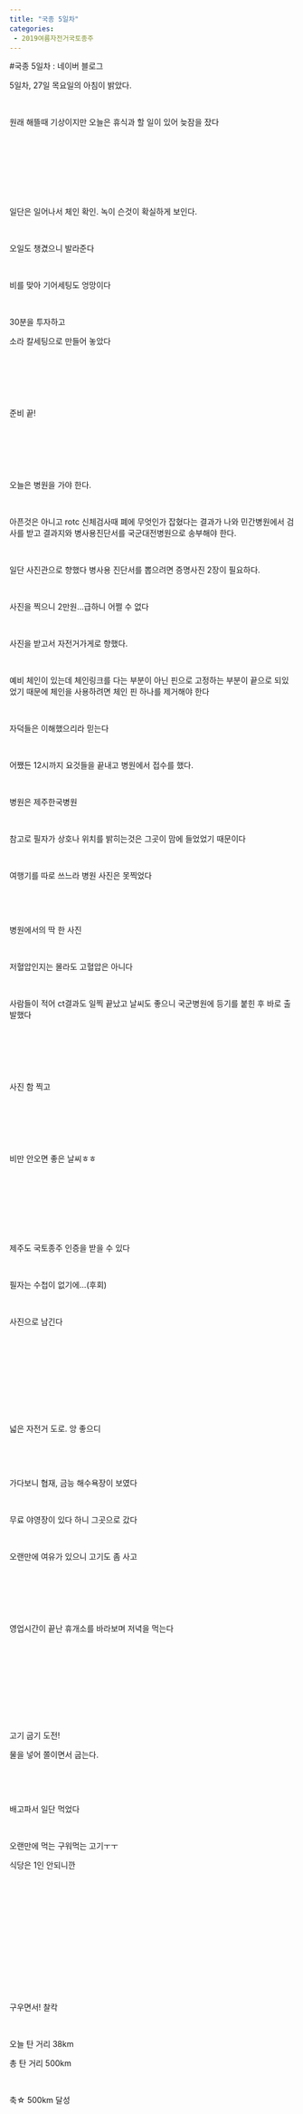 ```yaml
---
title: "국종 5일차"
categories:
 - 2019여름자전거국토종주
---
```

#국종 5일차 : 네이버 블로그
<div class="wrap_rabbit pcol2 _param(1) _postViewArea221573292440" id="post-view221573292440">
<!-- Rabbit HTML --><div class="se-viewer se-theme-default" lang="ko-KR">
<!-- SE_DOC_HEADER_END -->
<div class="se-main-container">
<div class="se-component se-text se-l-default" id="SE-57f25107-99b1-11e9-9aaf-e57bdb210bdc">
<div class="se-component-content">
<div class="se-section se-section-text se-l-default">
<div class="se-module se-module-text"><!-- SE-TEXT { --><p class="se-text-paragraph se-text-paragraph-align-" id="SE-b3215d32-99fb-11e9-bdc1-1b9b3fe1d43d" style=""><span class="se-fs- se-ff-" id="SE-d5066da3-99fb-11e9-bdc1-b5b4067c705f" style="">5일차, 27일 목요일의 아침이 밝았다.</span></p><!-- } SE-TEXT --><!-- SE-TEXT { --><p class="se-text-paragraph se-text-paragraph-align-" id="SE-b3215d33-99fb-11e9-bdc1-4b4cfb356885" style=""><span class="se-fs- se-ff-" id="SE-d5066da4-99fb-11e9-bdc1-710086da8aee" style="">​</span></p><!-- } SE-TEXT --><!-- SE-TEXT { --><p class="se-text-paragraph se-text-paragraph-align-" id="SE-b3215d34-99fb-11e9-bdc1-e13bf104c26c" style=""><span class="se-fs- se-ff-" id="SE-d50694b5-99fb-11e9-bdc1-4d266d7ddf91" style="">원래 해뜰때 기상이지만 오늘은 휴식과 할 일이 있어 늦잠을 잤다</span></p><!-- } SE-TEXT --><!-- SE-TEXT { --><p class="se-text-paragraph se-text-paragraph-align-" id="SE-a429854b-99b7-11e9-9aaf-61756f246b57" style=""><span class="se-fs- se-ff-" id="SE-d50694b6-99fb-11e9-bdc1-154da6a281ec" style="">​</span></p><!-- } SE-TEXT --><!-- SE-TEXT { --><p class="se-text-paragraph se-text-paragraph-align-" id="SE-d50694b8-99fb-11e9-bdc1-535434cc4184" style=""><span class="se-fs- se-ff-" id="SE-d50694b7-99fb-11e9-bdc1-2513c3195a4b" style="">​</span></p><!-- } SE-TEXT --><!-- SE-TEXT { --><p class="se-text-paragraph se-text-paragraph-align-" id="SE-d50694ba-99fb-11e9-bdc1-b9b3ff8d9064" style=""><span class="se-fs- se-ff-" id="SE-d50694b9-99fb-11e9-bdc1-3b98e2f699a7" style="">​</span></p><!-- } SE-TEXT --></div>
</div>
</div>
</div> <div class="se-component se-image se-l-default" id="SE-5435be26-99b1-11e9-9aaf-99211b1ac207">
<div class="se-component-content se-component-content-fit">
<div class="se-section se-section-image se-l-default se-section-align-">
<a class="se-module se-module-image __se_image_link __se_link" data-linkdata='{"id" : "SE-5435be26-99b1-11e9-9aaf-99211b1ac207", "src" : "https://postfiles.pstatic.net/MjAxOTA2MjhfMTA3/MDAxNTYxNzMyNDgyNzk1.LxqO8Vbx1O8vgaLIvHBlFfqgSpyYWlUNCojJMLxnGAAg.PJv1IzGS4HHihemo1ndj-GbxFL0VocFInH7UpxzVtdkg.JPEG.dls32208/20190627_103716.jpg", "linkUse" : "false", "link" : ""}' data-linktype="img" href="#" onclick="return false;" style=" ">
<img alt="" class="se-image-resource" data-height="506" data-lazy-src="https://postfiles.pstatic.net/MjAxOTA2MjhfMTA3/MDAxNTYxNzMyNDgyNzk1.LxqO8Vbx1O8vgaLIvHBlFfqgSpyYWlUNCojJMLxnGAAg.PJv1IzGS4HHihemo1ndj-GbxFL0VocFInH7UpxzVtdkg.JPEG.dls32208/20190627_103716.jpg?type=w966" data-width="900" src="https://raw.githubusercontent.com/rage147-OwO/rage147-OwO.github.io/master/_images/images/2019-6-29-국종 5일차/0.jpg">
</a> </div>
</div>
</div> <div class="se-component se-text se-l-default" id="SE-924be81c-99b1-11e9-9aaf-19e4237fe9ee">
<div class="se-component-content">
<div class="se-section se-section-text se-l-default">
<div class="se-module se-module-text"><!-- SE-TEXT { --><p class="se-text-paragraph se-text-paragraph-align-" id="SE-b3249187-99fb-11e9-bdc1-93db2fef6c19" style=""><span class="se-fs- se-ff-" id="SE-d507580b-99fb-11e9-bdc1-c990315e09b5" style="">일단은 일어나서 체인 확인. 녹이 슨것이 확실하게 보인다.</span></p><!-- } SE-TEXT --><!-- SE-TEXT { --><p class="se-text-paragraph se-text-paragraph-align-" id="SE-b3249188-99fb-11e9-bdc1-31c32c78b3ff" style=""><span class="se-fs- se-ff-" id="SE-d507580c-99fb-11e9-bdc1-cdd171175212" style="">​</span></p><!-- } SE-TEXT --><!-- SE-TEXT { --><p class="se-text-paragraph se-text-paragraph-align-" id="SE-b3249189-99fb-11e9-bdc1-155547817bca" style=""><span class="se-fs- se-ff-" id="SE-d507580d-99fb-11e9-bdc1-7dd56ba08272" style="">오일도 챙겼으니 발라준다</span></p><!-- } SE-TEXT --><!-- SE-TEXT { --><p class="se-text-paragraph se-text-paragraph-align-" id="SE-b324918a-99fb-11e9-bdc1-0bb947c1301d" style=""><span class="se-fs- se-ff-" id="SE-d507580e-99fb-11e9-bdc1-6b1fd23371f9" style="">​</span></p><!-- } SE-TEXT --><!-- SE-TEXT { --><p class="se-text-paragraph se-text-paragraph-align-" id="SE-b324918b-99fb-11e9-bdc1-bf7a4fb29cdb" style=""><span class="se-fs- se-ff-" id="SE-d507580f-99fb-11e9-bdc1-793aaffc91a8" style="">비를 맞아 기어세팅도 엉망이다</span></p><!-- } SE-TEXT --><!-- SE-TEXT { --><p class="se-text-paragraph se-text-paragraph-align-" id="SE-b324918c-99fb-11e9-bdc1-ff094a3562ce" style=""><span class="se-fs- se-ff-" id="SE-d5075810-99fb-11e9-bdc1-99047f992d49" style="">​</span></p><!-- } SE-TEXT --><!-- SE-TEXT { --><p class="se-text-paragraph se-text-paragraph-align-" id="SE-b324918d-99fb-11e9-bdc1-4b56e8adca9f" style=""><span class="se-fs- se-ff-" id="SE-d5077f21-99fb-11e9-bdc1-7d720e10b709" style="">30분을 투자하고</span></p><!-- } SE-TEXT --><!-- SE-TEXT { --><p class="se-text-paragraph se-text-paragraph-align-" id="SE-b324918e-99fb-11e9-bdc1-d58b72fba9dd" style=""><span class="se-fs- se-ff-" id="SE-d5077f22-99fb-11e9-bdc1-eb1803dd505e" style="">소라 칼세팅으로 만들어 놓았다</span></p><!-- } SE-TEXT --><!-- SE-TEXT { --><p class="se-text-paragraph se-text-paragraph-align-" id="SE-b324918f-99fb-11e9-bdc1-e3f36c41b386" style=""><span class="se-fs- se-ff-" id="SE-d5077f23-99fb-11e9-bdc1-a75a4be0a106" style="">​</span></p><!-- } SE-TEXT --><!-- SE-TEXT { --><p class="se-text-paragraph se-text-paragraph-align-" id="SE-b3249190-99fb-11e9-bdc1-8f8448040128" style=""><span class="se-fs- se-ff-" id="SE-d5077f24-99fb-11e9-bdc1-f72097631d5d" style="">​</span></p><!-- } SE-TEXT --><!-- SE-TEXT { --><p class="se-text-paragraph se-text-paragraph-align-" id="SE-b3249191-99fb-11e9-bdc1-f9abdd76ccbe" style=""><span class="se-fs- se-ff-" id="SE-d5077f25-99fb-11e9-bdc1-f1aa6c32b8dc" style="">​</span></p><!-- } SE-TEXT --><!-- SE-TEXT { --><p class="se-text-paragraph se-text-paragraph-align-" id="SE-a42a21a7-99b7-11e9-9aaf-d534bfa32002" style=""><span class="se-fs- se-ff-" id="SE-d5077f26-99fb-11e9-bdc1-cb348f2f330e" style="">준비 끝!</span></p><!-- } SE-TEXT --></div>
</div>
</div>
</div> <div class="se-component se-image se-l-default" id="SE-54360c47-99b1-11e9-9aaf-a59f8596c7f8">
<div class="se-component-content se-component-content-fit">
<div class="se-section se-section-image se-l-default se-section-align-">
<a class="se-module se-module-image __se_image_link __se_link" data-linkdata='{"id" : "SE-54360c47-99b1-11e9-9aaf-a59f8596c7f8", "src" : "https://postfiles.pstatic.net/MjAxOTA2MjhfMTA3/MDAxNTYxNzMyNDgzOTM1.KW68anG-y1J37ynxFdy7Ki-FYK6KyR-RNGS4PLi5R0Eg.dQ8hVBOJGoABVPBPOuinuLvto4N17zfCM9nbpXcJFdUg.JPEG.dls32208/20190627_104809.jpg", "linkUse" : "false", "link" : ""}' data-linktype="img" href="#" onclick="return false;" style=" ">
<img alt="" class="se-image-resource" data-height="506" data-lazy-src="https://postfiles.pstatic.net/MjAxOTA2MjhfMTA3/MDAxNTYxNzMyNDgzOTM1.KW68anG-y1J37ynxFdy7Ki-FYK6KyR-RNGS4PLi5R0Eg.dQ8hVBOJGoABVPBPOuinuLvto4N17zfCM9nbpXcJFdUg.JPEG.dls32208/20190627_104809.jpg?type=w966" data-width="900" src="https://raw.githubusercontent.com/rage147-OwO/rage147-OwO.github.io/master/_images/images/2019-6-29-국종 5일차/1.jpg">
</a> </div>
</div>
</div> <div class="se-component se-text se-l-default" id="SE-c8d564cb-99b1-11e9-9aaf-db70505dd966">
<div class="se-component-content">
<div class="se-section se-section-text se-l-default">
<div class="se-module se-module-text"><!-- SE-TEXT { --><p class="se-text-paragraph se-text-paragraph-align-" id="SE-b325ca14-99fb-11e9-bdc1-857b21d23154" style=""><span class="se-fs- se-ff-" id="SE-d5081b67-99fb-11e9-bdc1-bdf3b03c6f6b" style="">​</span></p><!-- } SE-TEXT --><!-- SE-TEXT { --><p class="se-text-paragraph se-text-paragraph-align-" id="SE-b325ca15-99fb-11e9-bdc1-ffcb87725313" style=""><span class="se-fs- se-ff-" id="SE-d5084278-99fb-11e9-bdc1-a518d901d736" style="">​</span></p><!-- } SE-TEXT --><!-- SE-TEXT { --><p class="se-text-paragraph se-text-paragraph-align-" id="SE-b325ca16-99fb-11e9-bdc1-13b715fb028f" style=""><span class="se-fs- se-ff-" id="SE-d5084279-99fb-11e9-bdc1-097e1612a7bf" style="">오늘은 병원을 가야 한다.</span></p><!-- } SE-TEXT --><!-- SE-TEXT { --><p class="se-text-paragraph se-text-paragraph-align-" id="SE-b325f127-99fb-11e9-bdc1-29fd0bf8fc73" style=""><span class="se-fs- se-ff-" id="SE-d508427a-99fb-11e9-bdc1-c9b8550d24f2" style="">​</span></p><!-- } SE-TEXT --><!-- SE-TEXT { --><p class="se-text-paragraph se-text-paragraph-align-" id="SE-b325f128-99fb-11e9-bdc1-43bcf51ca2c5" style=""><span class="se-fs- se-ff-" id="SE-d508427b-99fb-11e9-bdc1-511d50bc83b4" style="">아픈것은 아니고 rotc 신체검사때 폐에 무엇인가 잡혔다는 결과가 나와 민간병원에서 검사를 받고 결과지와 병사용진단서를 국군대전병원으로 송부해야 한다.</span></p><!-- } SE-TEXT --><!-- SE-TEXT { --><p class="se-text-paragraph se-text-paragraph-align-" id="SE-b325f129-99fb-11e9-bdc1-1fe7057f7b83" style=""><span class="se-fs- se-ff-" id="SE-d508427c-99fb-11e9-bdc1-632eb6ee25c6" style="">​</span></p><!-- } SE-TEXT --><!-- SE-TEXT { --><p class="se-text-paragraph se-text-paragraph-align-" id="SE-b325f12a-99fb-11e9-bdc1-21ad8ee4a6d5" style=""><span class="se-fs- se-ff-" id="SE-d508427d-99fb-11e9-bdc1-ff87ee8e2133" style="">일단 사진관으로 향했다 병사용 진단서를 뽑으려면 증명사진 2장이 필요하다.</span></p><!-- } SE-TEXT --><!-- SE-TEXT { --><p class="se-text-paragraph se-text-paragraph-align-" id="SE-b325f12b-99fb-11e9-bdc1-53d1af59c24d" style=""><span class="se-fs- se-ff-" id="SE-d508427e-99fb-11e9-bdc1-ed84157cd87a" style="">​</span></p><!-- } SE-TEXT --><!-- SE-TEXT { --><p class="se-text-paragraph se-text-paragraph-align-" id="SE-b325f12c-99fb-11e9-bdc1-c98858cbe97f" style=""><span class="se-fs- se-ff-" id="SE-d508698f-99fb-11e9-bdc1-f95c3b0ef46d" style="">사진을 찍으니 2만원...급하니 어쩔 수 없다</span></p><!-- } SE-TEXT --><!-- SE-TEXT { --><p class="se-text-paragraph se-text-paragraph-align-" id="SE-b325f12d-99fb-11e9-bdc1-4323b1791aa5" style=""><span class="se-fs- se-ff-" id="SE-d5086990-99fb-11e9-bdc1-59cabcc2a442" style="">​</span></p><!-- } SE-TEXT --><!-- SE-TEXT { --><p class="se-text-paragraph se-text-paragraph-align-" id="SE-b325f12e-99fb-11e9-bdc1-33dd84ff6e67" style=""><span class="se-fs- se-ff-" id="SE-d5086991-99fb-11e9-bdc1-f135f1aa2a35" style="">사진을 받고서 자전거가게로 향했다.</span></p><!-- } SE-TEXT --><!-- SE-TEXT { --><p class="se-text-paragraph se-text-paragraph-align-" id="SE-b325f12f-99fb-11e9-bdc1-9f5045430a98" style=""><span class="se-fs- se-ff-" id="SE-d5086992-99fb-11e9-bdc1-0d9e5320e7ab" style="">​</span></p><!-- } SE-TEXT --><!-- SE-TEXT { --><p class="se-text-paragraph se-text-paragraph-align-" id="SE-b325f130-99fb-11e9-bdc1-c7d0fff24907" style=""><span class="se-fs- se-ff-" id="SE-d5086993-99fb-11e9-bdc1-0398b5099aad" style="">예비 체인이 있는데 체인링크를 다는 부분이 아닌 핀으로 고정하는 부분이 끝으로 되있었기 때문에 체인을 사용하려면 체인 핀 하나를 제거해야 한다</span></p><!-- } SE-TEXT --><!-- SE-TEXT { --><p class="se-text-paragraph se-text-paragraph-align-" id="SE-b325f131-99fb-11e9-bdc1-93cf8e3a7ec4" style=""><span class="se-fs- se-ff-" id="SE-d5086994-99fb-11e9-bdc1-574deb838068" style="">​</span></p><!-- } SE-TEXT --><!-- SE-TEXT { --><p class="se-text-paragraph se-text-paragraph-align-" id="SE-b325f132-99fb-11e9-bdc1-5f593dfb5057" style=""><span class="se-fs- se-ff-" id="SE-d5086995-99fb-11e9-bdc1-0dade8615187" style="">자덕들은 이해했으리라 믿는다</span></p><!-- } SE-TEXT --><!-- SE-TEXT { --><p class="se-text-paragraph se-text-paragraph-align-" id="SE-b325f133-99fb-11e9-bdc1-b99b9d2ee5d0" style=""><span class="se-fs- se-ff-" id="SE-d5086996-99fb-11e9-bdc1-13634c317a2c" style="">​</span></p><!-- } SE-TEXT --><!-- SE-TEXT { --><p class="se-text-paragraph se-text-paragraph-align-" id="SE-b325f134-99fb-11e9-bdc1-1b58befc8594" style=""><span class="se-fs- se-ff-" id="SE-d5086997-99fb-11e9-bdc1-fd84ac759cbf" style="">어쨌든 12시까지 요것들을 끝내고 병원에서 접수를 했다.</span></p><!-- } SE-TEXT --><!-- SE-TEXT { --><p class="se-text-paragraph se-text-paragraph-align-" id="SE-b325f135-99fb-11e9-bdc1-91427e8b9417" style=""><span class="se-fs- se-ff-" id="SE-d50890a8-99fb-11e9-bdc1-b7b68770fc95" style="">​</span></p><!-- } SE-TEXT --><!-- SE-TEXT { --><p class="se-text-paragraph se-text-paragraph-align-" id="SE-b325f136-99fb-11e9-bdc1-ef1dbc1d44c9" style=""><span class="se-fs- se-ff-" id="SE-d50890a9-99fb-11e9-bdc1-71a875d65f4a" style="">병원은 제주한국병원</span></p><!-- } SE-TEXT --><!-- SE-TEXT { --><p class="se-text-paragraph se-text-paragraph-align-" id="SE-b325f137-99fb-11e9-bdc1-b1ac375e6c3c" style=""><span class="se-fs- se-ff-" id="SE-d50890aa-99fb-11e9-bdc1-bbe6c9bab8d0" style="">​</span></p><!-- } SE-TEXT --><!-- SE-TEXT { --><p class="se-text-paragraph se-text-paragraph-align-" id="SE-b325f138-99fb-11e9-bdc1-c7c320e4ce06" style=""><span class="se-fs- se-ff-" id="SE-d50890ab-99fb-11e9-bdc1-5fcdfef32058" style="">참고로 필자가 상호나 위치를 밝히는것은 그곳이 맘에 들었었기 때문이다</span></p><!-- } SE-TEXT --><!-- SE-TEXT { --><p class="se-text-paragraph se-text-paragraph-align-" id="SE-a42b0b33-99b7-11e9-9aaf-8764713e645b" style=""><span class="se-fs- se-ff-" id="SE-d50890ac-99fb-11e9-bdc1-65c7d7caa89a" style="">​</span></p><!-- } SE-TEXT --><!-- SE-TEXT { --><p class="se-text-paragraph se-text-paragraph-align-" id="SE-d50890ae-99fb-11e9-bdc1-599260883469" style=""><span class="se-fs- se-ff-" id="SE-d50890ad-99fb-11e9-bdc1-4d45b86f8887" style="">여행기를 따로 쓰느라 병원 사진은 못찍었다</span></p><!-- } SE-TEXT --><!-- SE-TEXT { --><p class="se-text-paragraph se-text-paragraph-align-" id="SE-d50890b0-99fb-11e9-bdc1-6741aa5e7f12" style=""><span class="se-fs- se-ff-" id="SE-d50890af-99fb-11e9-bdc1-5fe674bc9270" style="">​</span></p><!-- } SE-TEXT --></div>
</div>
</div>
</div> <div class="se-component se-image se-l-default" id="SE-5436f6a9-99b1-11e9-9aaf-214e4811af36">
<div class="se-component-content se-component-content-fit">
<div class="se-section se-section-image se-l-default se-section-align-">
<a class="se-module se-module-image __se_image_link __se_link" data-linkdata='{"id" : "SE-5436f6a9-99b1-11e9-9aaf-214e4811af36", "src" : "https://postfiles.pstatic.net/MjAxOTA2MjhfMjY3/MDAxNTYxNzMyNDg1NDM4.9i4C7hnzTkvhH9znpLgJOjxPZol8M9UuBRmVwOzEQ6og.UktQ-3eb01gGxV_zDYe5UB-IgdvOyqc3CxJmataGRcYg.JPEG.dls32208/20190627_143220.jpg", "linkUse" : "false", "link" : ""}' data-linktype="img" href="#" onclick="return false;" style=" ">
<img alt="" class="se-image-resource" data-height="1600" data-lazy-src="https://postfiles.pstatic.net/MjAxOTA2MjhfMjY3/MDAxNTYxNzMyNDg1NDM4.9i4C7hnzTkvhH9znpLgJOjxPZol8M9UuBRmVwOzEQ6og.UktQ-3eb01gGxV_zDYe5UB-IgdvOyqc3CxJmataGRcYg.JPEG.dls32208/20190627_143220.jpg?type=w966" data-width="900" src="https://raw.githubusercontent.com/rage147-OwO/rage147-OwO.github.io/master/_images/images/2019-6-29-국종 5일차/2.jpg">
</a> </div>
</div>
</div> <div class="se-component se-text se-l-default" id="SE-7c5bbad8-99b4-11e9-9aaf-9bd803b8caea">
<div class="se-component-content">
<div class="se-section se-section-text se-l-default">
<div class="se-module se-module-text"><!-- SE-TEXT { --><p class="se-text-paragraph se-text-paragraph-align-" id="SE-b32729bb-99fb-11e9-bdc1-334055ec85a3" style=""><span class="se-fs- se-ff-" id="SE-d5092cf1-99fb-11e9-bdc1-5110b2623085" style="">병원에서의 딱 한 사진</span></p><!-- } SE-TEXT --><!-- SE-TEXT { --><p class="se-text-paragraph se-text-paragraph-align-" id="SE-b32729bc-99fb-11e9-bdc1-192fe13056da" style=""><span class="se-fs- se-ff-" id="SE-d5095402-99fb-11e9-bdc1-cba85b24f455" style="">​</span></p><!-- } SE-TEXT --><!-- SE-TEXT { --><p class="se-text-paragraph se-text-paragraph-align-" id="SE-b32729bd-99fb-11e9-bdc1-ab3334f89635" style=""><span class="se-fs- se-ff-" id="SE-d5095403-99fb-11e9-bdc1-e97c90071851" style="">저혈압인지는 몰라도 고혈압은 아니다</span></p><!-- } SE-TEXT --><!-- SE-TEXT { --><p class="se-text-paragraph se-text-paragraph-align-" id="SE-a42ba77f-99b7-11e9-9aaf-9d337644f060" style=""><span class="se-fs- se-ff-" id="SE-d5095404-99fb-11e9-bdc1-fb1f47e820de" style="">​</span></p><!-- } SE-TEXT --><!-- SE-TEXT { --><p class="se-text-paragraph se-text-paragraph-align-" id="SE-d5095406-99fb-11e9-bdc1-e14d06ae6376" style=""><span class="se-fs- se-ff-" id="SE-d5095405-99fb-11e9-bdc1-e731a746632d" style="">사람들이 적어 ct결과도 일찍 끝났고 날씨도 좋으니 국군병원에 등기를 붙힌 후 바로 출발했다</span></p><!-- } SE-TEXT --><!-- SE-TEXT { --><p class="se-text-paragraph se-text-paragraph-align-" id="SE-d5095408-99fb-11e9-bdc1-2b0bd963aff7" style=""><span class="se-fs- se-ff-" id="SE-d5095407-99fb-11e9-bdc1-193f9ec6d70a" style="">​</span></p><!-- } SE-TEXT --></div>
</div>
</div>
</div> <div class="se-component se-image se-l-default" id="SE-54371dba-99b1-11e9-9aaf-0fe0a4cb6a4e">
<div class="se-component-content se-component-content-fit">
<div class="se-section se-section-image se-l-default se-section-align-">
<a class="se-module se-module-image __se_image_link __se_link" data-linkdata='{"id" : "SE-54371dba-99b1-11e9-9aaf-0fe0a4cb6a4e", "src" : "https://postfiles.pstatic.net/MjAxOTA2MjhfMTIy/MDAxNTYxNzMyNDg2NjE0.VkWUZUxMFD9MOf2OdOKiJooifZxzMchFhLzdjvsXx5Qg.Pgm7y_tlxZHr60gLHe8lemSGXIY6SCB83_e5cRSsTK0g.JPEG.dls32208/20190627_165148.jpg", "linkUse" : "false", "link" : ""}' data-linktype="img" href="#" onclick="return false;" style=" ">
<img alt="" class="se-image-resource" data-height="506" data-lazy-src="https://postfiles.pstatic.net/MjAxOTA2MjhfMTIy/MDAxNTYxNzMyNDg2NjE0.VkWUZUxMFD9MOf2OdOKiJooifZxzMchFhLzdjvsXx5Qg.Pgm7y_tlxZHr60gLHe8lemSGXIY6SCB83_e5cRSsTK0g.JPEG.dls32208/20190627_165148.jpg?type=w966" data-width="900" src="https://raw.githubusercontent.com/rage147-OwO/rage147-OwO.github.io/master/_images/images/2019-6-29-국종 5일차/3.jpg">
</a> </div>
</div>
</div> <div class="se-component se-text se-l-default" id="SE-bda71f03-99b4-11e9-9aaf-2541ce06c13b">
<div class="se-component-content">
<div class="se-section se-section-text se-l-default">
<div class="se-module se-module-text"><!-- SE-TEXT { --><p class="se-text-paragraph se-text-paragraph-align-" id="SE-a42c1cb5-99b7-11e9-9aaf-f7443e9c2652" style=""><span class="se-fs- se-ff-" id="SE-d50a8c89-99fb-11e9-bdc1-237060730acc" style="">​</span></p><!-- } SE-TEXT --><!-- SE-TEXT { --><p class="se-text-paragraph se-text-paragraph-align-" id="SE-d50a8c8b-99fb-11e9-bdc1-1994d1194cc9" style=""><span class="se-fs- se-ff-" id="SE-d50a8c8a-99fb-11e9-bdc1-edd48fe8f8c0" style="">사진 함 찍고</span></p><!-- } SE-TEXT --><!-- SE-TEXT { --><p class="se-text-paragraph se-text-paragraph-align-" id="SE-d50a8c8d-99fb-11e9-bdc1-0bfbfd19f4e2" style=""><span class="se-fs- se-ff-" id="SE-d50a8c8c-99fb-11e9-bdc1-d528b57a22af" style="">​</span></p><!-- } SE-TEXT --></div>
</div>
</div>
</div> <div class="se-component se-image se-l-default" id="SE-543744cb-99b1-11e9-9aaf-4b6792ebb797">
<div class="se-component-content se-component-content-fit">
<div class="se-section se-section-image se-l-default se-section-align-">
<a class="se-module se-module-image __se_image_link __se_link" data-linkdata='{"id" : "SE-543744cb-99b1-11e9-9aaf-4b6792ebb797", "src" : "https://postfiles.pstatic.net/MjAxOTA2MjhfMTk5/MDAxNTYxNzMyNDg3Nzk4.2kAq2quU6k-xfV5JhWiX1E0rxK3sxpliDEC-AfjvsTUg.gwUFOX6XnGUy-ry8K2IsEkEkyP8ZQodiqwKE1t93u9cg.JPEG.dls32208/20190627_173016.jpg", "linkUse" : "false", "link" : ""}' data-linktype="img" href="#" onclick="return false;" style=" ">
<img alt="" class="se-image-resource" data-height="506" data-lazy-src="https://postfiles.pstatic.net/MjAxOTA2MjhfMTk5/MDAxNTYxNzMyNDg3Nzk4.2kAq2quU6k-xfV5JhWiX1E0rxK3sxpliDEC-AfjvsTUg.gwUFOX6XnGUy-ry8K2IsEkEkyP8ZQodiqwKE1t93u9cg.JPEG.dls32208/20190627_173016.jpg?type=w966" data-width="900" src="https://raw.githubusercontent.com/rage147-OwO/rage147-OwO.github.io/master/_images/images/2019-6-29-국종 5일차/4.jpg"/>
</a> </div>
</div>
</div> <div class="se-component se-text se-l-default" id="SE-ef4db176-99b4-11e9-9aaf-73e3c975c408">
<div class="se-component-content">
<div class="se-section se-section-text se-l-default">
<div class="se-module se-module-text"><!-- SE-TEXT { --><p class="se-text-paragraph se-text-paragraph-align-" id="SE-b3294ca2-99fb-11e9-bdc1-6f6f381b3b08" style=""><span class="se-fs- se-ff-" id="SE-d50b76ee-99fb-11e9-bdc1-4b54d9b6d77b" style="">​</span></p><!-- } SE-TEXT --><!-- SE-TEXT { --><p class="se-text-paragraph se-text-paragraph-align-" id="SE-b3294ca3-99fb-11e9-bdc1-ff27d835597e" style=""><span class="se-fs- se-ff-" id="SE-d50b76ef-99fb-11e9-bdc1-3907e66cf4c6" style="">비만 안오면 좋은 날씨ㅎㅎ</span></p><!-- } SE-TEXT --><!-- SE-TEXT { --><p class="se-text-paragraph se-text-paragraph-align-" id="SE-a42cb8ff-99b7-11e9-9aaf-4736dcb4d9af" style=""><span class="se-fs- se-ff-" id="SE-d50b76f0-99fb-11e9-bdc1-351179c1bb90" style="">​</span></p><!-- } SE-TEXT --><!-- SE-TEXT { --><p class="se-text-paragraph se-text-paragraph-align-" id="SE-d50b76f2-99fb-11e9-bdc1-a1c3054ae54a" style=""><span class="se-fs- se-ff-" id="SE-d50b76f1-99fb-11e9-bdc1-2b1fd04bfe34" style="">​</span></p><!-- } SE-TEXT --><!-- SE-TEXT { --><p class="se-text-paragraph se-text-paragraph-align-" id="SE-d50b9e04-99fb-11e9-bdc1-8115806b3a2c" style=""><span class="se-fs- se-ff-" id="SE-d50b9e03-99fb-11e9-bdc1-390165670b01" style="">​</span></p><!-- } SE-TEXT --></div>
</div>
</div>
</div> <div class="se-component se-image se-l-default" id="SE-54376bdc-99b1-11e9-9aaf-d70fc1f18897">
<div class="se-component-content se-component-content-fit">
<div class="se-section se-section-image se-l-default se-section-align-">
<a class="se-module se-module-image __se_image_link __se_link" data-linkdata='{"id" : "SE-54376bdc-99b1-11e9-9aaf-d70fc1f18897", "src" : "https://postfiles.pstatic.net/MjAxOTA2MjhfMTMg/MDAxNTYxNzMyNDg5NDc2.FtM69F0nn-jXT_i9nY2bvXth6BcYxdV-6LB0yo8myB4g.lZ7LU9WU68I2muJgxgdtVlFRz07xbNV4lHOHQghq8OUg.JPEG.dls32208/20190627_181440.jpg", "linkUse" : "false", "link" : ""}' data-linktype="img" href="#" onclick="return false;" style=" ">
<img alt="" class="se-image-resource" data-height="1600" data-lazy-src="https://postfiles.pstatic.net/MjAxOTA2MjhfMTMg/MDAxNTYxNzMyNDg5NDc2.FtM69F0nn-jXT_i9nY2bvXth6BcYxdV-6LB0yo8myB4g.lZ7LU9WU68I2muJgxgdtVlFRz07xbNV4lHOHQghq8OUg.JPEG.dls32208/20190627_181440.jpg?type=w966" data-width="900" src="https://raw.githubusercontent.com/rage147-OwO/rage147-OwO.github.io/master/_images/images/2019-6-29-국종 5일차/5.jpg"/>
</a> </div>
</div>
</div> <div class="se-component se-text se-l-default" id="SE-fd13b1f1-99b4-11e9-9aaf-45a53c65213b">
<div class="se-component-content">
<div class="se-section se-section-text se-l-default">
<div class="se-module se-module-text"><!-- SE-TEXT { --><p class="se-text-paragraph se-text-paragraph-align-" id="SE-b32a5e16-99fb-11e9-bdc1-5bdd0a50fafa" style=""><span class="se-fs- se-ff-" id="SE-d50c6155-99fb-11e9-bdc1-fbcb31e59a57" style="">제주도 국토종주 인증을 받을 수 있다</span></p><!-- } SE-TEXT --><!-- SE-TEXT { --><p class="se-text-paragraph se-text-paragraph-align-" id="SE-b32a5e17-99fb-11e9-bdc1-5d568300f1f1" style=""><span class="se-fs- se-ff-" id="SE-d50c8866-99fb-11e9-bdc1-5f08194ed59c" style="">​</span></p><!-- } SE-TEXT --><!-- SE-TEXT { --><p class="se-text-paragraph se-text-paragraph-align-" id="SE-b32a5e18-99fb-11e9-bdc1-d5ef94ea8557" style=""><span class="se-fs- se-ff-" id="SE-d50c8867-99fb-11e9-bdc1-11286141f884" style="">필자는 수첩이 없기에...(후회)</span></p><!-- } SE-TEXT --><!-- SE-TEXT { --><p class="se-text-paragraph se-text-paragraph-align-" id="SE-b32a5e19-99fb-11e9-bdc1-5782d6286ae3" style=""><span class="se-fs- se-ff-" id="SE-d50c8868-99fb-11e9-bdc1-e5294abd1621" style="">​</span></p><!-- } SE-TEXT --><!-- SE-TEXT { --><p class="se-text-paragraph se-text-paragraph-align-" id="SE-b32a5e1a-99fb-11e9-bdc1-79bf55c0aeb4" style=""><span class="se-fs- se-ff-" id="SE-d50c8869-99fb-11e9-bdc1-8d0b1d5c0352" style="">사진으로 남긴다</span></p><!-- } SE-TEXT --><!-- SE-TEXT { --><p class="se-text-paragraph se-text-paragraph-align-" id="SE-a42d554f-99b7-11e9-9aaf-79da6bda80f8" style=""><span class="se-fs- se-ff-" id="SE-d50c886a-99fb-11e9-bdc1-7b292e05e72a" style="">​</span></p><!-- } SE-TEXT --><!-- SE-TEXT { --><p class="se-text-paragraph se-text-paragraph-align-" id="SE-d50c886c-99fb-11e9-bdc1-432e49e1038e" style=""><span class="se-fs- se-ff-" id="SE-d50c886b-99fb-11e9-bdc1-095700c945e0" style="">​</span></p><!-- } SE-TEXT --><!-- SE-TEXT { --><p class="se-text-paragraph se-text-paragraph-align-" id="SE-d50c886e-99fb-11e9-bdc1-894afb0b9a41" style=""><span class="se-fs- se-ff-" id="SE-d50c886d-99fb-11e9-bdc1-ab1cfad775ef" style="">​</span></p><!-- } SE-TEXT --></div>
</div>
</div>
</div> <div class="se-component se-image se-l-default" id="SE-5437b9fd-99b1-11e9-9aaf-fbad4d8e9878">
<div class="se-component-content se-component-content-fit">
<div class="se-section se-section-image se-l-default se-section-align-">
<a class="se-module se-module-image __se_image_link __se_link" data-linkdata='{"id" : "SE-5437b9fd-99b1-11e9-9aaf-fbad4d8e9878", "src" : "https://postfiles.pstatic.net/MjAxOTA2MjhfNTgg/MDAxNTYxNzMyNDkxMTMz.0o6U3e1dRb_55lX3BvuiqEUiWs5cT623cFHhG57y32Eg.-8dlUvbrYns3pFlH7wkHm3L8qiCNSvC8fm1fq3ISKAAg.JPEG.dls32208/20190627_185031.jpg", "linkUse" : "false", "link" : ""}' data-linktype="img" href="#" onclick="return false;" style=" ">
<img alt="" class="se-image-resource" data-height="1600" data-lazy-src="https://postfiles.pstatic.net/MjAxOTA2MjhfNTgg/MDAxNTYxNzMyNDkxMTMz.0o6U3e1dRb_55lX3BvuiqEUiWs5cT623cFHhG57y32Eg.-8dlUvbrYns3pFlH7wkHm3L8qiCNSvC8fm1fq3ISKAAg.JPEG.dls32208/20190627_185031.jpg?type=w966" data-width="900" src="https://raw.githubusercontent.com/rage147-OwO/rage147-OwO.github.io/master/_images/images/2019-6-29-국종 5일차/6.jpg"/>
</a> </div>
</div>
</div> <div class="se-component se-text se-l-default" id="SE-32ce93a0-99b5-11e9-9aaf-0f063d3a67c4">
<div class="se-component-content">
<div class="se-section se-section-text se-l-default">
<div class="se-module se-module-text"><!-- SE-TEXT { --><p class="se-text-paragraph se-text-paragraph-align-" id="SE-b32b969d-99fb-11e9-bdc1-ab54c4a94f9f" style=""><span class="se-fs- se-ff-" id="SE-d50d72cf-99fb-11e9-bdc1-632a43ecc7c9" style="">​</span></p><!-- } SE-TEXT --><!-- SE-TEXT { --><p class="se-text-paragraph se-text-paragraph-align-" id="SE-b32b969e-99fb-11e9-bdc1-e5eae358fbfb" style=""><span class="se-fs- se-ff-" id="SE-d50d99e0-99fb-11e9-bdc1-d97b091394e0" style="">넓은 자전거 도로. 앙 좋으디</span></p><!-- } SE-TEXT --><!-- SE-TEXT { --><p class="se-text-paragraph se-text-paragraph-align-" id="SE-b32b969f-99fb-11e9-bdc1-a72c6f2bd63a" style=""><span class="se-fs- se-ff-" id="SE-d50d99e1-99fb-11e9-bdc1-739143550f66" style="">​</span></p><!-- } SE-TEXT --><!-- SE-TEXT { --><p class="se-text-paragraph se-text-paragraph-align-" id="SE-b32b96a0-99fb-11e9-bdc1-8d13fb757ccc" style=""><span class="se-fs- se-ff-" id="SE-d50d99e2-99fb-11e9-bdc1-536348520082" style="">​</span></p><!-- } SE-TEXT --><!-- SE-TEXT { --><p class="se-text-paragraph se-text-paragraph-align-" id="SE-b32b96a1-99fb-11e9-bdc1-73f768454437" style=""><span class="se-fs- se-ff-" id="SE-d50d99e3-99fb-11e9-bdc1-570471aefdc5" style="">가다보니 협재, 금능 해수욕장이 보였다</span></p><!-- } SE-TEXT --><!-- SE-TEXT { --><p class="se-text-paragraph se-text-paragraph-align-" id="SE-b32b96a2-99fb-11e9-bdc1-679086073830" style=""><span class="se-fs- se-ff-" id="SE-d50d99e4-99fb-11e9-bdc1-2534d640bb9c" style="">​</span></p><!-- } SE-TEXT --><!-- SE-TEXT { --><p class="se-text-paragraph se-text-paragraph-align-" id="SE-b32b96a3-99fb-11e9-bdc1-23c8bdbd775b" style=""><span class="se-fs- se-ff-" id="SE-d50d99e5-99fb-11e9-bdc1-df31890a1de9" style="">무료 야영장이 있다 하니 그곳으로 갔다</span></p><!-- } SE-TEXT --><!-- SE-TEXT { --><p class="se-text-paragraph se-text-paragraph-align-" id="SE-b32b96a4-99fb-11e9-bdc1-a30cb3638a36" style=""><span class="se-fs- se-ff-" id="SE-d50d99e6-99fb-11e9-bdc1-23136dc2efe4" style="">​</span></p><!-- } SE-TEXT --><!-- SE-TEXT { --><p class="se-text-paragraph se-text-paragraph-align-" id="SE-a42df1a5-99b7-11e9-9aaf-7564cc90aa9a" style=""><span class="se-fs- se-ff-" id="SE-d50dc0f7-99fb-11e9-bdc1-5b20cfedcc6b" style="">오랜만에 여유가 있으니 고기도 좀 사고</span></p><!-- } SE-TEXT --><!-- SE-TEXT { --><p class="se-text-paragraph se-text-paragraph-align-" id="SE-d50dc0f9-99fb-11e9-bdc1-85851c369eba" style=""><span class="se-fs- se-ff-" id="SE-d50dc0f8-99fb-11e9-bdc1-95cfcbab9e1f" style="">​</span></p><!-- } SE-TEXT --><!-- SE-TEXT { --><p class="se-text-paragraph se-text-paragraph-align-" id="SE-d50dc0fb-99fb-11e9-bdc1-5309b10ddca3" style=""><span class="se-fs- se-ff-" id="SE-d50dc0fa-99fb-11e9-bdc1-c5dfa7e79920" style="">​</span></p><!-- } SE-TEXT --></div>
</div>
</div>
</div> <div class="se-component se-image se-l-default" id="SE-5437e10e-99b1-11e9-9aaf-033a854f023a">
<div class="se-component-content se-component-content-fit">
<div class="se-section se-section-image se-l-default se-section-align-">
<a class="se-module se-module-image __se_image_link __se_link" data-linkdata='{"id" : "SE-5437e10e-99b1-11e9-9aaf-033a854f023a", "src" : "https://postfiles.pstatic.net/MjAxOTA2MjhfMTkw/MDAxNTYxNzMyNDkyMzY0.3gY6fdpxfhHaJr_Ixke7O6T-QFt5881gKl5L8Jko49sg.rBpZlbaKIKffW-sx9_7pYOvTmk63sQskBxphDNagvbcg.JPEG.dls32208/20190627_195735.jpg", "linkUse" : "false", "link" : ""}' data-linktype="img" href="#" onclick="return false;" style=" ">
<img alt="" class="se-image-resource" data-height="506" data-lazy-src="https://postfiles.pstatic.net/MjAxOTA2MjhfMTkw/MDAxNTYxNzMyNDkyMzY0.3gY6fdpxfhHaJr_Ixke7O6T-QFt5881gKl5L8Jko49sg.rBpZlbaKIKffW-sx9_7pYOvTmk63sQskBxphDNagvbcg.JPEG.dls32208/20190627_195735.jpg?type=w966" data-width="900" src="https://raw.githubusercontent.com/rage147-OwO/rage147-OwO.github.io/master/_images/images/2019-6-29-국종 5일차/7.jpg"/>
</a> </div>
</div>
</div> <div class="se-component se-text se-l-default" id="SE-74f87111-99b5-11e9-9aaf-35460e942a71">
<div class="se-component-content">
<div class="se-section se-section-text se-l-default">
<div class="se-module se-module-text"><!-- SE-TEXT { --><p class="se-text-paragraph se-text-paragraph-align-" id="SE-b32ccf27-99fb-11e9-bdc1-d344044cd876" style=""><span class="se-fs- se-ff-" id="SE-d50ef97c-99fb-11e9-bdc1-15fc50ed4a0b" style="">영업시간이 끝난 휴개소를 바라보며 저녁을 먹는다</span></p><!-- } SE-TEXT --><!-- SE-TEXT { --><p class="se-text-paragraph se-text-paragraph-align-" id="SE-a42e66dd-99b7-11e9-9aaf-9fdcd59868c7" style=""><span class="se-fs- se-ff-" id="SE-d50ef97d-99fb-11e9-bdc1-fdbb57f1053a" style="">​</span></p><!-- } SE-TEXT --><!-- SE-TEXT { --><p class="se-text-paragraph se-text-paragraph-align-" id="SE-d50ef97f-99fb-11e9-bdc1-f97c30ccbe03" style=""><span class="se-fs- se-ff-" id="SE-d50ef97e-99fb-11e9-bdc1-a3fd304267ac" style="">​</span></p><!-- } SE-TEXT --><!-- SE-TEXT { --><p class="se-text-paragraph se-text-paragraph-align-" id="SE-d50f2091-99fb-11e9-bdc1-abc3110ad7f3" style=""><span class="se-fs- se-ff-" id="SE-d50f2090-99fb-11e9-bdc1-4fd7b4bfb847" style="">​</span></p><!-- } SE-TEXT --></div>
</div>
</div>
</div> <div class="se-component se-image se-l-default" id="SE-54382f2f-99b1-11e9-9aaf-5912a9f466c5">
<div class="se-component-content se-component-content-fit">
<div class="se-section se-section-image se-l-default se-section-align-">
<a class="se-module se-module-image __se_image_link __se_link" data-linkdata='{"id" : "SE-54382f2f-99b1-11e9-9aaf-5912a9f466c5", "src" : "https://postfiles.pstatic.net/MjAxOTA2MjhfMjQz/MDAxNTYxNzMyNDkzOTk3.uG0YdUUdwFwzw2AmI1_dzEvQdsRrwZQqXq7yueQ3Krgg.W_H8JeAuJCjU8qmtSj7wFG1JEreDc1YjUBdku3N-1sQg.JPEG.dls32208/20190627_195842.jpg", "linkUse" : "false", "link" : ""}' data-linktype="img" href="#" onclick="return false;" style=" ">
<img alt="" class="se-image-resource" data-height="1600" data-lazy-src="https://postfiles.pstatic.net/MjAxOTA2MjhfMjQz/MDAxNTYxNzMyNDkzOTk3.uG0YdUUdwFwzw2AmI1_dzEvQdsRrwZQqXq7yueQ3Krgg.W_H8JeAuJCjU8qmtSj7wFG1JEreDc1YjUBdku3N-1sQg.JPEG.dls32208/20190627_195842.jpg?type=w966" data-width="900" src="https://raw.githubusercontent.com/rage147-OwO/rage147-OwO.github.io/master/_images/images/2019-6-29-국종 5일차/8.jpg"/>
</a> </div>
</div>
</div> <div class="se-component se-text se-l-default" id="SE-a4091654-99b5-11e9-9aaf-d549e6d77820">
<div class="se-component-content">
<div class="se-section se-section-text se-l-default">
<div class="se-module se-module-text"><!-- SE-TEXT { --><p class="se-text-paragraph se-text-paragraph-align-" id="SE-b32e2eba-99fb-11e9-bdc1-152f5fdcf8d5" style=""><span class="se-fs- se-ff-" id="SE-d50fe3e2-99fb-11e9-bdc1-5fb8742e31ce" style="">​</span></p><!-- } SE-TEXT --><!-- SE-TEXT { --><p class="se-text-paragraph se-text-paragraph-align-" id="SE-b32e2ebb-99fb-11e9-bdc1-55a1b47c9031" style=""><span class="se-fs- se-ff-" id="SE-d50fe3e3-99fb-11e9-bdc1-1fa1e204faa8" style="">고기 굽기 도전!</span></p><!-- } SE-TEXT --><!-- SE-TEXT { --><p class="se-text-paragraph se-text-paragraph-align-" id="SE-b32e2ebc-99fb-11e9-bdc1-ed333743dd9b" style=""><span class="se-fs- se-ff-" id="SE-d50fe3e4-99fb-11e9-bdc1-bb5785c8751b" style="">물을 넣어 쫄이면서 굽는다.</span></p><!-- } SE-TEXT --><!-- SE-TEXT { --><p class="se-text-paragraph se-text-paragraph-align-" id="SE-b32e2ebd-99fb-11e9-bdc1-c7e3d5af59f1" style=""><span class="se-fs- se-ff-" id="SE-d50fe3e5-99fb-11e9-bdc1-b77aea57c582" style="">​</span></p><!-- } SE-TEXT --><!-- SE-TEXT { --><p class="se-text-paragraph se-text-paragraph-align-" id="SE-b32e2ebe-99fb-11e9-bdc1-47f649c750f6" style=""><span class="se-fs- se-ff-" id="SE-d5100af6-99fb-11e9-bdc1-37b4e68eba37" style="">​</span></p><!-- } SE-TEXT --><!-- SE-TEXT { --><p class="se-text-paragraph se-text-paragraph-align-" id="SE-b32e2ebf-99fb-11e9-bdc1-f99e8e05c072" style=""><span class="se-fs- se-ff-" id="SE-d5100af7-99fb-11e9-bdc1-4b0610556ff8" style="">배고파서 일단 먹었다</span></p><!-- } SE-TEXT --><!-- SE-TEXT { --><p class="se-text-paragraph se-text-paragraph-align-" id="SE-b32e2ec0-99fb-11e9-bdc1-e5547e2ce7e8" style=""><span class="se-fs- se-ff-" id="SE-d5100af8-99fb-11e9-bdc1-bbcffbe6ea51" style="">​</span></p><!-- } SE-TEXT --><!-- SE-TEXT { --><p class="se-text-paragraph se-text-paragraph-align-" id="SE-b32e2ec1-99fb-11e9-bdc1-3155cb579f13" style=""><span class="se-fs- se-ff-" id="SE-d5100af9-99fb-11e9-bdc1-dbb776d00a62" style="">오랜만에 먹는 구워먹는 고기ㅜㅜ</span></p><!-- } SE-TEXT --><!-- SE-TEXT { --><p class="se-text-paragraph se-text-paragraph-align-" id="SE-b32e2ec2-99fb-11e9-bdc1-8d1a04714c7e" style=""><span class="se-fs- se-ff-" id="SE-d5100afa-99fb-11e9-bdc1-39fc764ab0d6" style="">식당은 1인 안되니깐</span></p><!-- } SE-TEXT --><!-- SE-TEXT { --><p class="se-text-paragraph se-text-paragraph-align-" id="SE-b32e2ec3-99fb-11e9-bdc1-f5efd9e98458" style=""><span class="se-fs- se-ff-" id="SE-d5100afb-99fb-11e9-bdc1-df55e6906224" style="">​</span></p><!-- } SE-TEXT --><!-- SE-TEXT { --><p class="se-text-paragraph se-text-paragraph-align-" id="SE-a42f0337-99b7-11e9-9aaf-d7250e043a54" style=""><span class="se-fs- se-ff-" id="SE-d5100afc-99fb-11e9-bdc1-c9446f619582" style="">​</span></p><!-- } SE-TEXT --><!-- SE-TEXT { --><p class="se-text-paragraph se-text-paragraph-align-" id="SE-d510320e-99fb-11e9-bdc1-b51760a0fe14" style=""><span class="se-fs- se-ff-" id="SE-d510320d-99fb-11e9-bdc1-ef5b353e7608" style="">​</span></p><!-- } SE-TEXT --><!-- SE-TEXT { --><p class="se-text-paragraph se-text-paragraph-align-" id="SE-d5103210-99fb-11e9-bdc1-3d048f4792c3" style=""><span class="se-fs- se-ff-" id="SE-d510320f-99fb-11e9-bdc1-a3d717c1fe71" style="">​</span></p><!-- } SE-TEXT --></div>
</div>
</div>
</div> <div class="se-component se-image se-l-default" id="SE-54385640-99b1-11e9-9aaf-e31dda9b97b3">
<div class="se-component-content se-component-content-fit">
<div class="se-section se-section-image se-l-default se-section-align-">
<a class="se-module se-module-image __se_image_link __se_link" data-linkdata='{"id" : "SE-54385640-99b1-11e9-9aaf-e31dda9b97b3", "src" : "https://postfiles.pstatic.net/MjAxOTA2MjhfMjcw/MDAxNTYxNzMyNDk1MjM4.-pOVe3BQ9WdxYud_zws4_sG0o0jVSq4wdMsdkVYER_8g.gzULQVG-oOMIguaL8o9Fal2V6b1pSiobkaTjlyBuxdYg.JPEG.dls32208/20190627_195908.jpg", "linkUse" : "false", "link" : ""}' data-linktype="img" href="#" onclick="return false;" style=" ">
<img alt="" class="se-image-resource" data-height="506" data-lazy-src="https://postfiles.pstatic.net/MjAxOTA2MjhfMjcw/MDAxNTYxNzMyNDk1MjM4.-pOVe3BQ9WdxYud_zws4_sG0o0jVSq4wdMsdkVYER_8g.gzULQVG-oOMIguaL8o9Fal2V6b1pSiobkaTjlyBuxdYg.JPEG.dls32208/20190627_195908.jpg?type=w966" data-width="900" src="https://raw.githubusercontent.com/rage147-OwO/rage147-OwO.github.io/master/_images/images/2019-6-29-국종 5일차/9.jpg"/>
</a> </div>
</div>
</div> <div class="se-component se-text se-l-default" id="SE-34eb2a70-99b8-11e9-9aaf-cbff85d75924">
<div class="se-component-content">
<div class="se-section se-section-text se-l-default">
<div class="se-module se-module-text"><!-- SE-TEXT { --><p class="se-text-paragraph se-text-paragraph-align-" id="SE-b32f6746-99fb-11e9-bdc1-bbaf5996fa4c" style=""><span class="se-fs- se-ff-" id="SE-d510f561-99fb-11e9-bdc1-cfd4fc7f6492" style="">​</span></p><!-- } SE-TEXT --><!-- SE-TEXT { --><p class="se-text-paragraph se-text-paragraph-align-" id="SE-b32f6747-99fb-11e9-bdc1-31cc69e47146" style=""><span class="se-fs- se-ff-" id="SE-d510f562-99fb-11e9-bdc1-c1b19e191c8f" style="">​</span></p><!-- } SE-TEXT --><!-- SE-TEXT { --><p class="se-text-paragraph se-text-paragraph-align-" id="SE-b32f6748-99fb-11e9-bdc1-5d3f5d037790" style=""><span class="se-fs- se-ff-" id="SE-d5111c73-99fb-11e9-bdc1-8b57281330a2" style="">구우면서! 찰칵</span></p><!-- } SE-TEXT --><!-- SE-TEXT { --><p class="se-text-paragraph se-text-paragraph-align-" id="SE-b32f6749-99fb-11e9-bdc1-d55cfe329fcb" style=""><span class="se-fs- se-ff-" id="SE-d5111c74-99fb-11e9-bdc1-3dcb2804a454" style="">​</span></p><!-- } SE-TEXT --><!-- SE-TEXT { --><p class="se-text-paragraph se-text-paragraph-align-" id="SE-b32f674a-99fb-11e9-bdc1-170c9829981e" style=""><span class="se-fs- se-ff-" id="SE-d5111c75-99fb-11e9-bdc1-fb94c7d03d41" style="">오늘 탄 거리 38km</span></p><!-- } SE-TEXT --><!-- SE-TEXT { --><p class="se-text-paragraph se-text-paragraph-align-" id="SE-b32f674b-99fb-11e9-bdc1-2dd6aa8717b5" style=""><span class="se-fs- se-ff-" id="SE-d5111c76-99fb-11e9-bdc1-4f12ca244681" style="">총 탄 거리 500km</span></p><!-- } SE-TEXT --><!-- SE-TEXT { --><p class="se-text-paragraph se-text-paragraph-align-" id="SE-3815b6ef-99b8-11e9-9aaf-f5367bb2420f" style=""><span class="se-fs- se-ff-" id="SE-d5111c77-99fb-11e9-bdc1-930fca8887a3" style="">​</span></p><!-- } SE-TEXT --><!-- SE-TEXT { --><p class="se-text-paragraph se-text-paragraph-align-" id="SE-d5111c79-99fb-11e9-bdc1-abea5e9f046a" style=""><span class="se-fs- se-ff-" id="SE-d5111c78-99fb-11e9-bdc1-bb84204dad79" style="">축☆ 500km 달성</span></p><!-- } SE-TEXT --><!-- SE-TEXT { --><p class="se-text-paragraph se-text-paragraph-align-" id="SE-d511438b-99fb-11e9-bdc1-6f8c316a9cf8" style=""><span class="se-fs- se-ff-" id="SE-d5111c7a-99fb-11e9-bdc1-1d79c51eedb5" style="">​</span></p><!-- } SE-TEXT --></div>
</div>
</div>
</div> <div class="se-component se-image se-l-default" id="SE-34e6486f-99b8-11e9-9aaf-557c0ded77bf">
<div class="se-component-content se-component-content-fit">
<div class="se-section se-section-image se-l-default se-section-align-">
<a class="se-module se-module-image __se_image_link __se_link" data-linkdata='{"id" : "SE-34e6486f-99b8-11e9-9aaf-557c0ded77bf", "src" : "https://postfiles.pstatic.net/MjAxOTA2MjlfMjUy/MDAxNTYxNzM1MjExMTU5.S28LPToph-ZxPDUwITzhdExIFJkCxIqPfLg5zyo7Cl8g.N5ocHJwfDWarXnKrOnMgjWkA6nHverWIXxiWRcUIN4Mg.JPEG.dls32208/Screenshot_20190629-001958_Strava.jpg", "linkUse" : "false", "link" : ""}' data-linktype="img" href="#" onclick="return false;" style=" ">
<img alt="" class="se-image-resource" data-height="1900" data-lazy-src="https://postfiles.pstatic.net/MjAxOTA2MjlfMjUy/MDAxNTYxNzM1MjExMTU5.S28LPToph-ZxPDUwITzhdExIFJkCxIqPfLg5zyo7Cl8g.N5ocHJwfDWarXnKrOnMgjWkA6nHverWIXxiWRcUIN4Mg.JPEG.dls32208/Screenshot_20190629-001958_Strava.jpg?type=w966" data-width="900" src="https://raw.githubusercontent.com/rage147-OwO/rage147-OwO.github.io/master/_images/images/2019-6-29-국종 5일차/10.jpg"/>
</a> </div>
</div>
</div> </div>
</div>
</div>